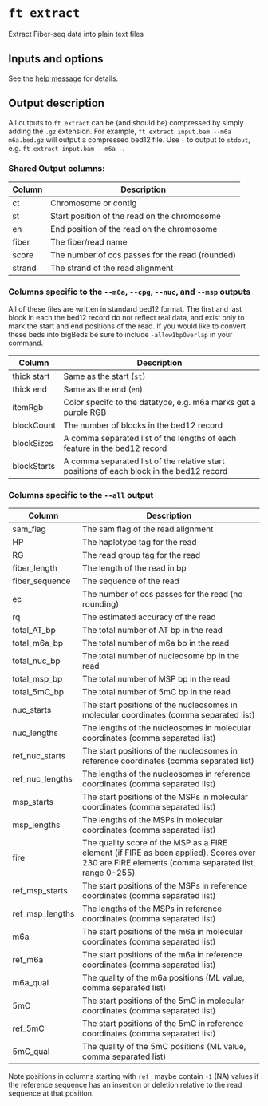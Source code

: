 # `ft extract`

Extract Fiber-seq data into plain text files

## Inputs and options

See the [help message](../help.md#ft-extract) for details.

## Output description

All outputs to `ft extract` can be (and should be) compressed by simply adding the `.gz` extension.
For example, `ft extract input.bam --m6a m6a.bed.gz` will output a compressed bed12 file. Use `-` to output to `stdout`, e.g. `ft extract input.bam --m6a -`.

### Shared Output columns:

| Column | Description                                     |
| ------ | ----------------------------------------------- |
| ct     | Chromosome or contig                            |
| st     | Start position of the read on the chromosome    |
| en     | End position of the read on the chromosome      |
| fiber  | The fiber/read name                             |
| score  | The number of ccs passes for the read (rounded) |
| strand | The strand of the read alignment                |

### Columns specific to the `--m6a`, `--cpg`, `--nuc`, and `--msp` outputs

All of these files are written in standard bed12 format. The first and last block in each the bed12 record do not reflect real data, and exist only to mark the start and end positions of the read. If you would like to convert these beds into bigBeds be sure to include `-allow1bpOverlap` in your command.

| Column      | Description                                                                              |
| ----------- | ---------------------------------------------------------------------------------------- |
| thick start | Same as the start (`st`)                                                                 |
| thick end   | Same as the end (`en`)                                                                   |
| itemRgb     | Color specifc to the datatype, e.g. m6a marks get a purple RGB                           |
| blockCount  | The number of blocks in the bed12 record                                                 |
| blockSizes  | A comma separated list of the lengths of each feature in the bed12 record                |
| blockStarts | A comma separated list of the relative start positions of each block in the bed12 record |

### Columns specific to the `--all` output

| Column          | Description                                                                                                                                     |
| --------------- | ----------------------------------------------------------------------------------------------------------------------------------------------- |
| sam_flag        | The sam flag of the read alignment                                                                                                              |
| HP              | The haplotype tag for the read                                                                                                                  |
| RG              | The read group tag for the read                                                                                                                 |
| fiber_length    | The length of the read in bp                                                                                                                    |
| fiber_sequence  | The sequence of the read                                                                                                                        |
| ec              | The number of ccs passes for the read (no rounding)                                                                                             |
| rq              | The estimated accuracy of the read                                                                                                              |
| total_AT_bp     | The total number of AT bp in the read                                                                                                           |
| total_m6a_bp    | The total number of m6a bp in the read                                                                                                          |
| total_nuc_bp    | The total number of nucleosome bp in the read                                                                                                   |
| total_msp_bp    | The total number of MSP bp in the read                                                                                                          |
| total_5mC_bp    | The total number of 5mC bp in the read                                                                                                          |
| nuc_starts      | The start positions of the nucleosomes in molecular coordinates (comma separated list)                                                          |
| nuc_lengths     | The lengths of the nucleosomes in molecular coordinates (comma separated list)                                                                  |
| ref_nuc_starts  | The start positions of the nucleosomes in reference coordinates (comma separated list)                                                          |
| ref_nuc_lengths | The lengths of the nucleosomes in reference coordinates (comma separated list)                                                                  |
| msp_starts      | The start positions of the MSPs in molecular coordinates (comma separated list)                                                                 |
| msp_lengths     | The lengths of the MSPs in molecular coordinates (comma separated list)                                                                         |
| fire            | The quality score of the MSP as a FIRE element (if FIRE as been applied). Scores over 230 are FIRE elements (comma separated list, range 0-255) |
| ref_msp_starts  | The start positions of the MSPs in reference coordinates (comma separated list)                                                                 |
| ref_msp_lengths | The lengths of the MSPs in reference coordinates (comma separated list)                                                                         |
| m6a             | The start positions of the m6a in molecular coordinates (comma separated list)                                                                  |
| ref_m6a         | The start positions of the m6a in reference coordinates (comma separated list)                                                                  |
| m6a_qual        | The quality of the m6a positions (ML value, comma separated list)                                                                               |
| 5mC             | The start positions of the 5mC in molecular coordinates (comma separated list)                                                                  |
| ref_5mC         | The start positions of the 5mC in reference coordinates (comma separated list)                                                                  |
| 5mC_qual        | The quality of the 5mC positions (ML value, comma separated list)                                                                               |

Note positions in columns starting with `ref_` maybe contain `-1` (NA) values if the reference sequence has an insertion or deletion relative to the read sequence at that position.
